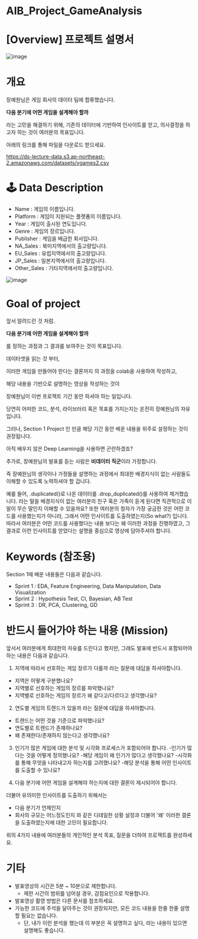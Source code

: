 # AIB_Project_GameAnalysis

# [Overview] 프로젝트 설명서

![image](https://user-images.githubusercontent.com/73831919/210469392-58e91562-f010-47f3-8f50-1ff413239cde.png)

# 개요
장예원님은 게임 회사의 데이터 팀에 합류했습니다.

**다음 분기에 어떤 게임을 설계해야 할까**

라는 고민을 해결하기 위해, 기존의 데이터에 기반하여 인사이트를 얻고, 의사결정을 하고자 하는 것이 여러분의 목표입니다.

아래의 링크를 통해 파일을 다운로드 받으세요.

https://ds-lecture-data.s3.ap-northeast-2.amazonaws.com/datasets/vgames2.csv

# 🕹️ Data Description
- Name : 게임의 이름입니다.
- Platform : 게임이 지원되는 플랫폼의 이름입니다.
- Year : 게임이 출시된 연도입니다.
- Genre : 게임의 장르입니다.
- Publisher : 게임을 배급한 회사입니다.
- NA_Sales : 북미지역에서의 출고량입니다.
- EU_Sales : 유럽지역에서의 출고량입니다.
- JP_Sales : 일본지역에서의 출고량입니다.
- Other_Sales : 기타지역에서의 출고량입니다.

![image](https://user-images.githubusercontent.com/73831919/210469458-20a984ae-c47d-48d5-be8d-4cf8de5452e9.png)

# Goal of project
앞서 알려드린 것 처럼.

**다음 분기에 어떤 게임을 설계해야 할까**

를 정하는 과정과 그 결과를 보여주는 것이 목표입니다.

데이터셋을 읽는 것 부터,

이러한 게임을 만들어야 한다는 결론까지 의 과정을 colab을 사용하여 작성하고,

해당 내용을 기반으로 설명하는 영상을 작성하는 것이

장예원님이 이번 프로젝트 기간 동안 하셔야 하는 일입니다.

당연히 어떠한 코드, 분석, 라이브러리 혹은 목표를 가지는지는 온전히 장예원님의 자유입니다.

그러나, Section 1 Project 인 만큼 해당 기간 동안 배운 내용을 위주로 설정하는 것이 권장됩니다.

아직 배우지 않은 Deep Learning을 사용하면 곤란하겠죠?

추가로, 장예원님의 발표를 듣는 사람은 **비데이터 직군**이라 가정합니다.

즉 장예원님의 생각이나 가정들을 설명하는 과정에서 최대한 배경지식이 없는 사람들도 이해할 수 있도록 노력하셔야 할 겁니다.

예를 들어, .duplicated()로 나온 데이터를 .drop_duplicated()를 사용하여 제거했습니다. 라는 말을 배경지식이 없는 여러분의 친구 혹은 가족이 듣게 된다면 직관적으로 이 말이 무슨 말인지 이해할 수 있을까요? 또한 여러분의 청자가 가장 궁금한 것은 어떤 코드를 사용했는지가 아니라, 그래서 어떤 인사이트를 도출하였는지(So what?) 입니다. 따라서 여러분은 어떤 코드를 사용했다는 내용 보다는 왜 이러한 과정을 진행하였고, 그 결과로 이런 인사이트를 얻었다는 설명을 중심으로 영상에 담아주셔야 합니다.

# Keywords (참조용)
Section 1때 배운 내용들은 다음과 같습니다.

- Sprint 1 : EDA, Feature Engineering, Data Manipulation, Data Visualization
- Sprint 2 : Hypothesis Test, CI, Bayesian, AB Test
- Sprint 3 : DR, PCA, Clustering, GD

# 반드시 들어가야 하는 내용 (Mission)
앞서서 여러분에게 최대한의 자유를 드린다고 했지만, 그래도 발표에 반드시 포함되어야 하는 내용은 다음과 같습니다.

1. 지역에 따라서 선호하는 게임 장르가 다를까 라는 질문에 대답을 하셔야합니다.
- 지역은 어떻게 구분했나요?
- 지역별로 선호하는 게임의 장르를 파악했나요?
- 지역별로 선호하는 게임의 장르가 왜 같다고/다르다고 생각했나요?

2. 연도별 게임의 트렌드가 있을까 라는 질문에 대답을 하셔야합니다.
- 트렌드는 어떤 것을 기준으로 파악했나요?
- 연도별로 트렌드가 존재하나요?
- 왜 존재한다/존재하지 않는다고 생각했나요?

3. 인기가 많은 게임에 대한 분석 및 시각화 프로세스가 포함되어야 합니다.
-인기가 많다는 것을 어떻게 정의했나요?
-해당 게임이 왜 인기가 많다고 생각했나요?
-시각화를 통해 무엇을 나타내고자 하는지를 고려했나요?
-해당 분석을 통해 어떤 인사이트를 도출할 수 있나요?

4. 다음 분기에 어떤 게임을 설계해야 하는지에 대한 결론이 제시되어야 합니다.

더불어 유의미한 인사이트를 도출하기 위해서는

- 다음 분기가 언제인지
- 회사의 규모는 어느정도인지
와 같은 디테일한 상황 설정과 더불어 '왜' 이러한 결론을 도출하였는지에 대한 고민이 필요합니다.

위의 4가지 내용에 여러분들의 개인적인 분석 목표, 질문을 더하여 프로젝트를 완성하세요.

# 기타
- 발표영상의 시간은 5분 ~ 10분으로 제한합니다.
  - 제한 시간의 범위를 넘어설 경우, 감점요인으로 작용합니다.
- 발표영상 촬영 방법은 다른 문서를 참조하세요.
- 가능한 코드에 주석을 달아주는 것이 권장되지만, 모든 코드 내용을 한줄 한줄 설명할 필요는 없습니다.
  - 단, 내가 이런 분석을 했는데 이 부분은 꼭 설명하고 싶다, 라는 내용이 있으면 설명해도 좋습니다.
